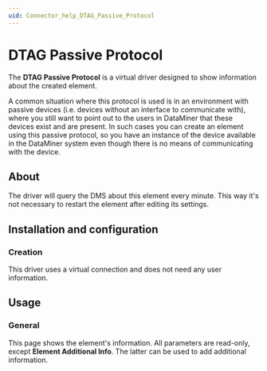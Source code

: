 ```yaml
---
uid: Connector_help_DTAG_Passive_Protocol
---
```


# DTAG Passive Protocol

The **DTAG Passive Protocol** is a virtual driver designed to show information about the created element.

A common situation where this protocol is used is in an environment with passive devices (i.e. devices without an interface to communicate with), where you still want to point out to the users in DataMiner that these devices exist and are present. In such cases you can create an element using this passive protocol, so you have an instance of the device available in the DataMiner system even though there is no means of communicating with the device.

## About

The driver will query the DMS about this element every minute. This way it's not necessary to restart the element after editing its settings.

## Installation and configuration

### Creation

This driver uses a virtual connection and does not need any user information.

## Usage

### General

This page shows the element's information. All parameters are read-only, except **Element Additional Info**. The latter can be used to add additional information.
